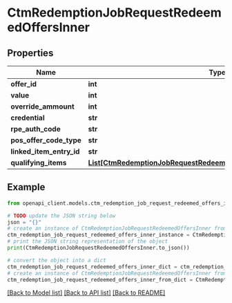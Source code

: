 # CtmRedemptionJobRequestRedeemedOffersInner


## Properties

Name | Type | Description | Notes
------------ | ------------- | ------------- | -------------
**offer_id** | **int** |  | [optional] 
**value** | **int** |  | [optional] 
**override_ammount** | **int** |  | [optional] 
**credential** | **str** |  | [optional] 
**rpe_auth_code** | **str** |  | [optional] 
**pos_offer_code_type** | **str** |  | [optional] 
**linked_item_entry_id** | **str** |  | [optional] 
**qualifying_items** | [**List[CtmRedemptionJobRequestRedeemedOffersInnerQualifyingItemsInner]**](CtmRedemptionJobRequestRedeemedOffersInnerQualifyingItemsInner.md) |  | [optional] 

## Example

```python
from openapi_client.models.ctm_redemption_job_request_redeemed_offers_inner import CtmRedemptionJobRequestRedeemedOffersInner

# TODO update the JSON string below
json = "{}"
# create an instance of CtmRedemptionJobRequestRedeemedOffersInner from a JSON string
ctm_redemption_job_request_redeemed_offers_inner_instance = CtmRedemptionJobRequestRedeemedOffersInner.from_json(json)
# print the JSON string representation of the object
print(CtmRedemptionJobRequestRedeemedOffersInner.to_json())

# convert the object into a dict
ctm_redemption_job_request_redeemed_offers_inner_dict = ctm_redemption_job_request_redeemed_offers_inner_instance.to_dict()
# create an instance of CtmRedemptionJobRequestRedeemedOffersInner from a dict
ctm_redemption_job_request_redeemed_offers_inner_from_dict = CtmRedemptionJobRequestRedeemedOffersInner.from_dict(ctm_redemption_job_request_redeemed_offers_inner_dict)
```
[[Back to Model list]](../README.md#documentation-for-models) [[Back to API list]](../README.md#documentation-for-api-endpoints) [[Back to README]](../README.md)


